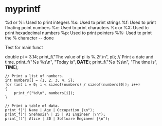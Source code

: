 # myprintf
%d or %i: Used to print integers
%s: Used to print strings
%f: Used to print floating point numbers
%c: Used to print characters
%x or %X: Used to print hexadecimal numbers
%p: Used to print pointers
%%: Used to print the % character -- done 


Test for main funct

double pi = 3.14;
    print_f("The value of pi is %.2f.\n", pi);
    // Print a date and time.
    print_f("%s %s\n", "Today is", __DATE__);
    print_f("%s %s\n", "The time is", __TIME__);

    // Print a list of numbers.
    int numbers[] = {1, 2, 3, 4, 5};
    for (int i = 0; i < sizeof(numbers) / sizeof(numbers[0]); i++)
    {
        print_f("%d\n", numbers[i]);
    }

    // Print a table of data.
    print_f("| Name | Age | Occupation |\n");
    print_f("| Snehasish | 25 | AI Engineer |\n");
    print_f("| Alice | 30 | Software Engineer |\n");



